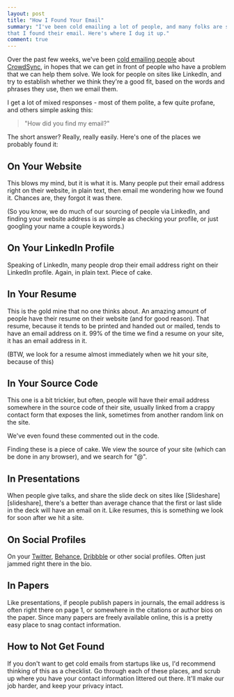 ```yaml
---
layout: post
title: "How I Found Your Email"
summary: "I've been cold emailing a lot of people, and many folks are surprised
that I found their email. Here's where I dug it up."
comment: true
---
```


Over the past few weeks, we've been [cold emailing people][coldpost] about
[CrowdSync][cs], in hopes that we can get in front of people who have a problem
that we can help them solve. We look for people on sites like LinkedIn, and try
to establish whether we think they're a good fit, based on the words and phrases
they use, then we email them.

I get a lot of mixed responses - most of them polite, a few quite profane, and
others simple asking this:

> "How did you find my email?"

The short answer? Really, really easily. Here's one of the places we probably
found it:

## On Your Website

This blows my mind, but it is what it is. Many people put their email address
right on their website, in plain text, then email me wondering how we found it.
Chances are, they forgot it was there.

(So you know, we do much of our sourcing of people via LinkedIn, and finding
your website address is as simple as checking your profile, or just googling
your name a couple keywords.)

## On Your LinkedIn Profile

Speaking of LinkedIn, many people drop their email address right on their
LinkedIn profile. Again, in plain text. Piece of cake.

## In Your Resume

This is the gold mine that no one thinks about. An amazing amount of people have
their resume on their website (and for good reason). That resume, because it
tends to be printed and handed out or mailed, tends to have an email address on
it. 99% of the time we find a resume on your site, it has an email address in
it.

(BTW, we look for a resume almost immediately when we hit your site, because of
this)

## In Your Source Code

This one is a bit trickier, but often, people will have their email address
somewhere in the source code of their site, usually linked from a crappy contact form that exposes the link,
sometimes from another random link on the site.

We've even found these commented out in the code.

Finding these is a piece of cake. We view the source of your site (which can be
done in any browser), and we search for "@". 

## In Presentations

When people give talks, and share the slide deck on sites like
[Slideshare][slideshare], there's a better than average chance that the first or
last slide in the deck will have an email on it. Like resumes, this is something
we look for soon after we hit a site.

## On Social Profiles

On your [Twitter][twitter], [Behance][behance], [Dribbble][dribbble] or other
social profiles. Often just jammed right there in the bio.

## In Papers

Like presentations, if people publish papers in journals, the email address is
often right there on page 1, or somewhere in the citations or author bios on the
paper. Since many papers are freely available online, this is a pretty easy
place to snag contact information.

## How to Not Get Found

If you don't want to get cold emails from startups like us, I'd recommend
thinking of this as a checklist. Go through each of these places, and scrub up
where you have your contact information littered out there. It'll make our job
harder, and keep your privacy intact.

[behance]: https://www.behance.net
[coldpost]: http://justindavis.co/2018/03/13/why-im-cold-emailing-you/
[dribbble]: https://www.dribbble.com
[twitter]: https://www.twitter.com
[cs]: https://crowdsync.io
